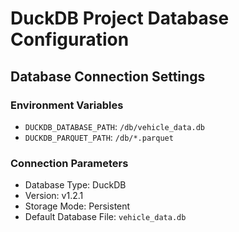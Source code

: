 # DuckDB Project Database Configuration

## Database Connection Settings

### Environment Variables
- `DUCKDB_DATABASE_PATH`: `/db/vehicle_data.db`
- `DUCKDB_PARQUET_PATH`: `/db/*.parquet`

### Connection Parameters
- Database Type: DuckDB
- Version: v1.2.1
- Storage Mode: Persistent
- Default Database File: `vehicle_data.db`
